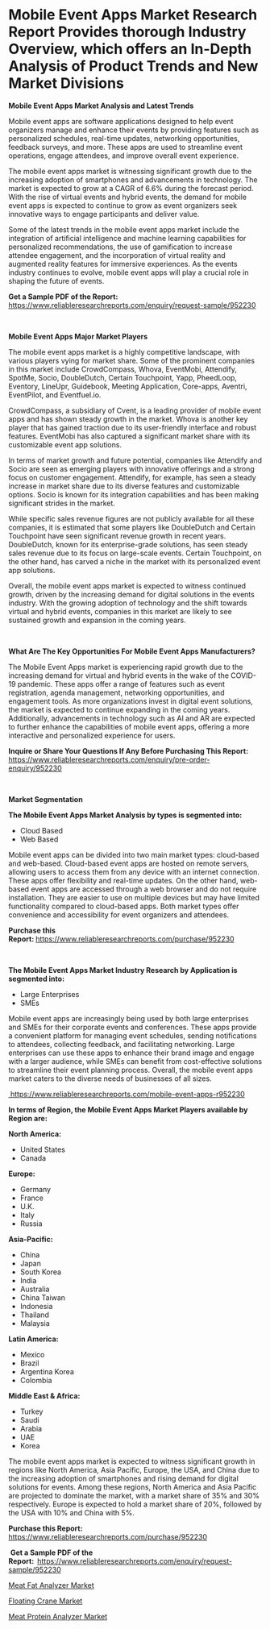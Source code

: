 <p><h1>Mobile Event Apps Market Research Report Provides thorough Industry Overview, which offers an In-Depth Analysis of Product Trends and New Market Divisions</h1></p><p><strong>Mobile Event Apps Market Analysis and Latest Trends</strong></p>
<p><p>Mobile event apps are software applications designed to help event organizers manage and enhance their events by providing features such as personalized schedules, real-time updates, networking opportunities, feedback surveys, and more. These apps are used to streamline event operations, engage attendees, and improve overall event experience.</p><p>The mobile event apps market is witnessing significant growth due to the increasing adoption of smartphones and advancements in technology. The market is expected to grow at a CAGR of 6.6% during the forecast period. With the rise of virtual events and hybrid events, the demand for mobile event apps is expected to continue to grow as event organizers seek innovative ways to engage participants and deliver value.</p><p>Some of the latest trends in the mobile event apps market include the integration of artificial intelligence and machine learning capabilities for personalized recommendations, the use of gamification to increase attendee engagement, and the incorporation of virtual reality and augmented reality features for immersive experiences. As the events industry continues to evolve, mobile event apps will play a crucial role in shaping the future of events.</p></p>
<p><strong>Get a Sample PDF of the Report:&nbsp;</strong> <a href="https://www.reliableresearchreports.com/enquiry/request-sample/952230">https://www.reliableresearchreports.com/enquiry/request-sample/952230</a></p>
<p>&nbsp;</p>
<p><strong>Mobile Event Apps Major Market Players</strong></p>
<p><p>The mobile event apps market is a highly competitive landscape, with various players vying for market share. Some of the prominent companies in this market include CrowdCompass, Whova, EventMobi, Attendify, SpotMe, Socio, DoubleDutch, Certain Touchpoint, Yapp, PheedLoop, Eventory, LineUpr, Guidebook, Meeting Application, Core-apps, Aventri, EventPilot, and Eventfuel.io.</p><p>CrowdCompass, a subsidiary of Cvent, is a leading provider of mobile event apps and has shown steady growth in the market. Whova is another key player that has gained traction due to its user-friendly interface and robust features. EventMobi has also captured a significant market share with its customizable event app solutions.</p><p>In terms of market growth and future potential, companies like Attendify and Socio are seen as emerging players with innovative offerings and a strong focus on customer engagement. Attendify, for example, has seen a steady increase in market share due to its diverse features and customizable options. Socio is known for its integration capabilities and has been making significant strides in the market.</p><p>While specific sales revenue figures are not publicly available for all these companies, it is estimated that some players like DoubleDutch and Certain Touchpoint have seen significant revenue growth in recent years. DoubleDutch, known for its enterprise-grade solutions, has seen steady sales revenue due to its focus on large-scale events. Certain Touchpoint, on the other hand, has carved a niche in the market with its personalized event app solutions.</p><p>Overall, the mobile event apps market is expected to witness continued growth, driven by the increasing demand for digital solutions in the events industry. With the growing adoption of technology and the shift towards virtual and hybrid events, companies in this market are likely to see sustained growth and expansion in the coming years.</p></p>
<p>&nbsp;</p>
<p><strong>What Are The Key Opportunities For Mobile Event Apps Manufacturers?</strong></p>
<p><p>The Mobile Event Apps market is experiencing rapid growth due to the increasing demand for virtual and hybrid events in the wake of the COVID-19 pandemic. These apps offer a range of features such as event registration, agenda management, networking opportunities, and engagement tools. As more organizations invest in digital event solutions, the market is expected to continue expanding in the coming years. Additionally, advancements in technology such as AI and AR are expected to further enhance the capabilities of mobile event apps, offering a more interactive and personalized experience for users.</p></p>
<p><strong>Inquire or Share Your Questions If Any Before Purchasing This Report:</strong> <a href="https://www.reliableresearchreports.com/enquiry/pre-order-enquiry/952230">https://www.reliableresearchreports.com/enquiry/pre-order-enquiry/952230</a></p>
<p>&nbsp;</p>
<p><strong>Market Segmentation</strong></p>
<p><strong>The Mobile Event Apps Market Analysis by types is segmented into:</strong></p>
<p><ul><li>Cloud Based</li><li>Web Based</li></ul></p>
<p><p>Mobile event apps can be divided into two main market types: cloud-based and web-based. Cloud-based event apps are hosted on remote servers, allowing users to access them from any device with an internet connection. These apps offer flexibility and real-time updates. On the other hand, web-based event apps are accessed through a web browser and do not require installation. They are easier to use on multiple devices but may have limited functionality compared to cloud-based apps. Both market types offer convenience and accessibility for event organizers and attendees.</p></p>
<p><strong>Purchase this Report:&nbsp;</strong><a href="https://www.reliableresearchreports.com/purchase/952230">https://www.reliableresearchreports.com/purchase/952230</a></p>
<p>&nbsp;</p>
<p><strong>The Mobile Event Apps Market Industry Research by Application is segmented into:</strong></p>
<p><ul><li>Large Enterprises</li><li>SMEs</li></ul></p>
<p><p>Mobile event apps are increasingly being used by both large enterprises and SMEs for their corporate events and conferences. These apps provide a convenient platform for managing event schedules, sending notifications to attendees, collecting feedback, and facilitating networking. Large enterprises can use these apps to enhance their brand image and engage with a larger audience, while SMEs can benefit from cost-effective solutions to streamline their event planning process. Overall, the mobile event apps market caters to the diverse needs of businesses of all sizes.</p></p>
<p><a href="https://www.reliableresearchreports.com/mobile-event-apps-r952230">&nbsp;https://www.reliableresearchreports.com/mobile-event-apps-r952230</a></p>
<p><strong>In terms of Region, the Mobile Event Apps Market Players available by Region are:</strong></p>
<p>
    <p> <strong> North America: </strong>
        <ul>
            <li>United States</li>
            <li>Canada</li>
        </ul>
        </p> 
    <p> <strong> Europe: </strong>
        <ul>
            <li>Germany</li>
            <li>France</li>
            <li>U.K.</li>
            <li>Italy</li>
            <li>Russia</li>
        </ul>
        </p> 
    <p> <strong> Asia-Pacific: </strong>
        <ul>
            <li>China</li>
            <li>Japan</li>
            <li>South Korea</li>
            <li>India</li>
            <li>Australia</li>
            <li>China Taiwan</li>
            <li>Indonesia</li>
            <li>Thailand</li>
            <li>Malaysia</li>
        </ul>
        </p> 
    <p> <strong> Latin America: </strong>
        <ul>
            <li>Mexico</li>
            <li>Brazil</li>
            <li>Argentina Korea</li>
            <li>Colombia</li>
        </ul>
        </p> 
    <p> <strong> Middle East & Africa: </strong>
        <ul>
            <li>Turkey</li>
            <li>Saudi</li>
            <li>Arabia</li>
            <li>UAE</li>
            <li>Korea</li>
        </ul>
    </p>
    </p>
<p><p>The mobile event apps market is expected to witness significant growth in regions like North America, Asia Pacific, Europe, the USA, and China due to the increasing adoption of smartphones and rising demand for digital solutions for events. Among these regions, North America and Asia Pacific are projected to dominate the market, with a market share of 35% and 30% respectively. Europe is expected to hold a market share of 20%, followed by the USA with 10% and China with 5%.</p></p>
<p><strong>Purchase this Report: </strong><a href="https://www.reliableresearchreports.com/purchase/952230">https://www.reliableresearchreports.com/purchase/952230</a></p>
<p>&nbsp;<strong>Get a Sample PDF of the Report:&nbsp;&nbsp;</strong><a href="https://www.reliableresearchreports.com/enquiry/request-sample/952230">https://www.reliableresearchreports.com/enquiry/request-sample/952230</a></p>
<p><strong></strong></p>
<p><p><a href="https://www.linkedin.com/pulse/meat-fat-analyzer-market-exploring-share-trends-future-growth-lamvf?trackingId=fZr%2BXxKmCoKp4i6N4mZ0fw%3D%3D">Meat Fat Analyzer Market</a></p><p><a href="https://www.linkedin.com/pulse/floating-crane-market-size-outlook-forecast-2024-2031-mark-research-lbzhf?trackingId=%2FBGpEhDsVoMmcZtJYYWb8g%3D%3D">Floating Crane Market</a></p><p><a href="https://www.linkedin.com/pulse/meat-protein-analyzernbspmarket-focuses-market-share-size-43asf?trackingId=dx0FwRpeBYmkafT1yVFXEQ%3D%3D">Meat Protein Analyzer Market</a></p></p>